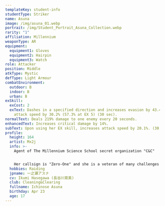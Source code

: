 ```yaml
---
templateKey: student-info
studentType: Striker
name: Asuna
image: /img/asuna_01.webp
portrait: /img/Student_Portrait_Asuna_Collection.webp
rarity: "1"
affiliation: Millennium
weaponType: AR
equipment:
  equipment1: Gloves
  equipment2: Hairpin
  equipment3: Watch
role: Attacker
position: Middle
atkType: Mystic
defType: Light Armour
combatEnvironment:
  outdoor: B
  indoor: B
  urban: B
exSkill:
  exCost: 2
  exText: Dashes in a specified direction and increases evasion by 43.4% and
    attack speed by 30.2% (57.3% at EX 5) (30 sec).
normalText: Deals 219% damage to one enemy every 20 seconds.
enhancedText: Increases critical damage by 14%.
subText: Upon using her EX skill, increases attack speed by 20.1%. (30 sec).
profile:
  height: 164
  artist: Mx2j
  info: >-
    Agent of The Millennium Science School secret organization "C&C"


    Her callsign is "Zero-One" and she is a veteran of many challenges with her exceptional animal sense and intuition. There are many behaviors that are difficult to understand during the mission, such as trusting people without permission and revealing their identities, and destroying everything suspicious, but the end result is always a good one.
  hobbies: Raiding
  jpname: 一之瀬アスナ
  cv: Ikumi Hasegawa (長谷川育美)
  club: Cleaning&Clearing
  fullname: Ichinose Asuna
  birthday: Apr 23
  age: 17
---
```


